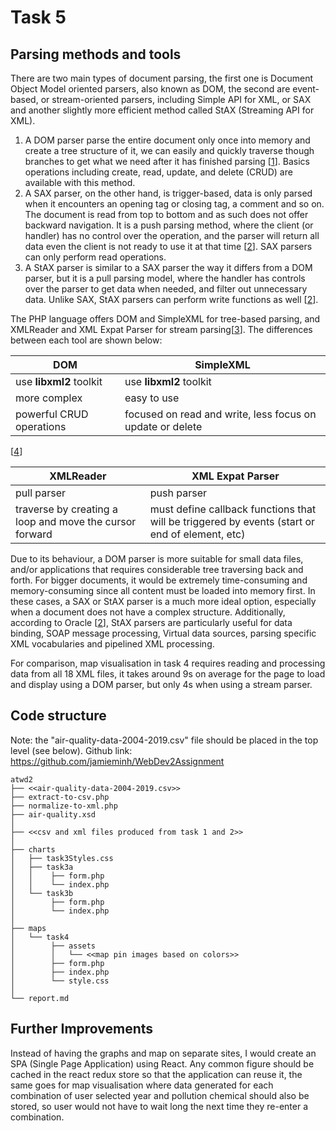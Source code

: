 # Task 5

## Parsing methods and tools

There are two main types of document parsing, the first one is Document Object Model oriented parsers, also known as DOM, the second are event-based, or stream-oriented parsers, including Simple API for XML, or SAX and another slightly more efficient method called StAX (Streaming API for XML).

1. A DOM parser parse the entire document only once into memory and create a tree structure of it, we can easily and quickly traverse though branches to get what we need after it has finished parsing [[1]]. Basics operations including create, read, update, and delete (CRUD) are available with this method. 
2. A SAX parser, on the other hand, is trigger-based, data is only parsed when it encounters an opening tag or closing tag, a comment and so on. The document is read from top to bottom and as such does not offer backward navigation. It is a push parsing method, where the client (or handler) has no control over the operation, and the parser will return all data even the client is not ready to use it at that time [[2]]. SAX parsers can only perform read operations.
3. A StAX parser is similar to a SAX parser the way it differs from a DOM parser, but it is a pull parsing model, where the handler has controls over the parser to get data when needed, and filter out unnecessary data. Unlike SAX, StAX parsers can perform write functions as well [[2]].


The PHP language offers DOM and SimpleXML for tree-based parsing, and XMLReader and XML Expat Parser for stream parsing[[3]]. The differences between each tool are shown below:

| DOM | SimpleXML | 
| ------ | ------ |
| use **libxml2** toolkit | use **libxml2** toolkit|
| more complex | easy to use |
| powerful CRUD operations | focused on read and write, less focus on update or delete|
[[4]]

| XMLReader | XML Expat Parser
| ------ | ------ |
| pull parser | push parser |
| traverse by creating a loop and move the cursor forward | must define callback functions that will be triggered by events (start or end of element, etc)
 

Due to its behaviour, a DOM parser is more suitable for small data files, and/or applications that requires considerable tree traversing back and forth. For bigger documents, it would be extremely time-consuming and memory-consuming since all content must be loaded into memory first. In these cases, a SAX or StAX parser is a much more ideal option, especially when a document does not have a complex structure. Additionally, according to Oracle [[2]], StAX parsers are particularly useful for data binding, SOAP message processing, Virtual data sources, parsing specific XML vocabularies and pipelined XML processing.

For comparison, map visualisation in task 4 requires reading and processing data from all 18 XML files, it takes around 9s on average for the page to load and display using a DOM parser, but only 4s when using a stream parser.


## Code structure 
Note: the "air-quality-data-2004-2019.csv" file should be placed in the top level (see below).
Github link: https://github.com/jamieminh/WebDev2Assignment
```
atwd2
├── <<air-quality-data-2004-2019.csv>>
├── extract-to-csv.php
├── normalize-to-xml.php
├── air-quality.xsd
│ 
├── <<csv and xml files produced from task 1 and 2>>
│
├── charts
│   ├── task3Styles.css
│   ├── task3a
│   │    ├── form.php
│   │    └── index.php
│   └── task3b
│        ├── form.php
│        └── index.php
│
├── maps
│   └── task4
│        ├── assets
│        │   └── <<map pin images based on colors>>
│        ├── form.php
│        ├── index.php
│        └── style.css
│
└── report.md
```

## Further Improvements

Instead of having the graphs and map on separate sites, I would create an SPA (Single Page Application) using React. Any common figure should be cached in the react redux store so that the application can reuse it, the same goes for map visualisation where data generated for each combination of user selected year and pollution chemical should also be stored, so user would not have to wait long the next time they re-enter a combination.


[1]: https://docs.oracle.com/cd/E19575-01/819-3669/bnbdx/index.html
[2]: https://docs.oracle.com/cd/E17802_01/webservices/webservices/docs/1.6/tutorial/doc/SJSXP2.html
[3]: https://www.w3schools.com/php/php_xml_parsers.asp
[4]: https://stackoverflow.com/questions/4803063/whats-the-difference-between-phps-dom-and-simplexml-extensions


